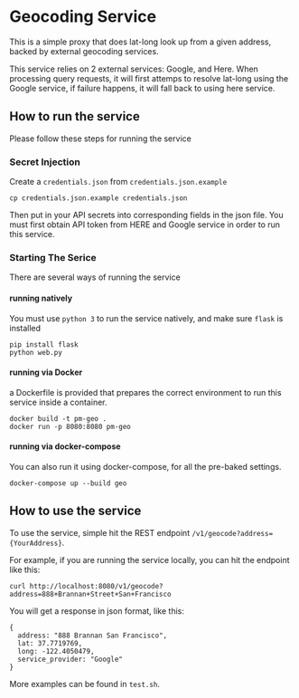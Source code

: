 # Geocoding Service

This is a simple proxy that does lat-long look up from a given address, backed by external geocoding services.

This service relies on 2 external services: Google, and Here. When processing query requests, it will first attemps to resolve lat-long using the Google service, if failure happens, it will fall back to using here service.

## How to run the service

Please follow these steps for running the service

### Secret Injection

Create a `credentials.json` from `credentials.json.example`

``` 
cp credentials.json.example credentials.json
```

Then put in your API secrets into corresponding fields in the json file. You must first obtain API token from HERE and Google service in order to run this service.


### Starting The Serice

There are several ways of running the service

#### running natively

You must use `python 3` to run the service natively, and make sure `flask` is installed

```
pip install flask
python web.py
```

#### running via Docker

a Dockerfile is provided that prepares the correct environment to run this service inside a container.

```
docker build -t pm-geo .
docker run -p 8080:8080 pm-geo
```

#### running via docker-compose

You can also run it using docker-compose, for all the pre-baked settings.

```
docker-compose up --build geo
```

## How to use the service

To use the service, simple hit the REST endpoint `/v1/geocode?address={YourAddress}`.

For example, if you are running the service locally, you can hit the endpoint like this:

```
curl http://localhost:8080/v1/geocode?address=888+Brannan+Street+San+Francisco
```

You will get a response in json format, like this:

```
{
  address: "888 Brannan San Francisco",
  lat: 37.7719769,
  long: -122.4050479,
  service_provider: "Google"
}
```

More examples can be found in `test.sh`.

